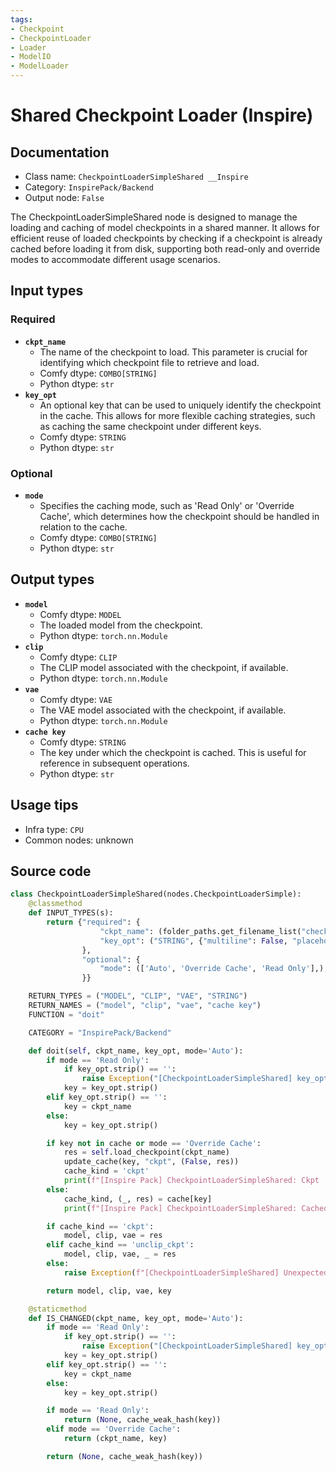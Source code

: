 ```yaml
---
tags:
- Checkpoint
- CheckpointLoader
- Loader
- ModelIO
- ModelLoader
---
```


# Shared Checkpoint Loader (Inspire)
## Documentation
- Class name: `CheckpointLoaderSimpleShared __Inspire`
- Category: `InspirePack/Backend`
- Output node: `False`

The CheckpointLoaderSimpleShared node is designed to manage the loading and caching of model checkpoints in a shared manner. It allows for efficient reuse of loaded checkpoints by checking if a checkpoint is already cached before loading it from disk, supporting both read-only and override modes to accommodate different usage scenarios.
## Input types
### Required
- **`ckpt_name`**
    - The name of the checkpoint to load. This parameter is crucial for identifying which checkpoint file to retrieve and load.
    - Comfy dtype: `COMBO[STRING]`
    - Python dtype: `str`
- **`key_opt`**
    - An optional key that can be used to uniquely identify the checkpoint in the cache. This allows for more flexible caching strategies, such as caching the same checkpoint under different keys.
    - Comfy dtype: `STRING`
    - Python dtype: `str`
### Optional
- **`mode`**
    - Specifies the caching mode, such as 'Read Only' or 'Override Cache', which determines how the checkpoint should be handled in relation to the cache.
    - Comfy dtype: `COMBO[STRING]`
    - Python dtype: `str`
## Output types
- **`model`**
    - Comfy dtype: `MODEL`
    - The loaded model from the checkpoint.
    - Python dtype: `torch.nn.Module`
- **`clip`**
    - Comfy dtype: `CLIP`
    - The CLIP model associated with the checkpoint, if available.
    - Python dtype: `torch.nn.Module`
- **`vae`**
    - Comfy dtype: `VAE`
    - The VAE model associated with the checkpoint, if available.
    - Python dtype: `torch.nn.Module`
- **`cache key`**
    - Comfy dtype: `STRING`
    - The key under which the checkpoint is cached. This is useful for reference in subsequent operations.
    - Python dtype: `str`
## Usage tips
- Infra type: `CPU`
- Common nodes: unknown


## Source code
```python
class CheckpointLoaderSimpleShared(nodes.CheckpointLoaderSimple):
    @classmethod
    def INPUT_TYPES(s):
        return {"required": {
                    "ckpt_name": (folder_paths.get_filename_list("checkpoints"), ),
                    "key_opt": ("STRING", {"multiline": False, "placeholder": "If empty, use 'ckpt_name' as the key."}),
                },
                "optional": {
                    "mode": (['Auto', 'Override Cache', 'Read Only'],),
                }}

    RETURN_TYPES = ("MODEL", "CLIP", "VAE", "STRING")
    RETURN_NAMES = ("model", "clip", "vae", "cache key")
    FUNCTION = "doit"

    CATEGORY = "InspirePack/Backend"

    def doit(self, ckpt_name, key_opt, mode='Auto'):
        if mode == 'Read Only':
            if key_opt.strip() == '':
                raise Exception("[CheckpointLoaderSimpleShared] key_opt cannot be omit if mode is 'Read Only'")
            key = key_opt.strip()
        elif key_opt.strip() == '':
            key = ckpt_name
        else:
            key = key_opt.strip()

        if key not in cache or mode == 'Override Cache':
            res = self.load_checkpoint(ckpt_name)
            update_cache(key, "ckpt", (False, res))
            cache_kind = 'ckpt'
            print(f"[Inspire Pack] CheckpointLoaderSimpleShared: Ckpt '{ckpt_name}' is cached to '{key}'.")
        else:
            cache_kind, (_, res) = cache[key]
            print(f"[Inspire Pack] CheckpointLoaderSimpleShared: Cached ckpt '{key}' is loaded. (Loading skip)")

        if cache_kind == 'ckpt':
            model, clip, vae = res
        elif cache_kind == 'unclip_ckpt':
            model, clip, vae, _ = res
        else:
            raise Exception(f"[CheckpointLoaderSimpleShared] Unexpected cache_kind '{cache_kind}'")

        return model, clip, vae, key

    @staticmethod
    def IS_CHANGED(ckpt_name, key_opt, mode='Auto'):
        if mode == 'Read Only':
            if key_opt.strip() == '':
                raise Exception("[CheckpointLoaderSimpleShared] key_opt cannot be omit if mode is 'Read Only'")
            key = key_opt.strip()
        elif key_opt.strip() == '':
            key = ckpt_name
        else:
            key = key_opt.strip()

        if mode == 'Read Only':
            return (None, cache_weak_hash(key))
        elif mode == 'Override Cache':
            return (ckpt_name, key)

        return (None, cache_weak_hash(key))

```
